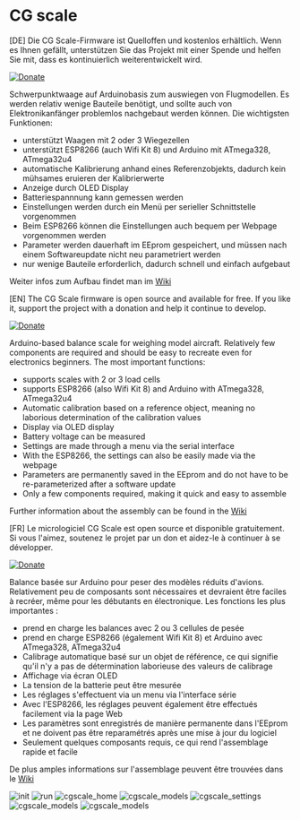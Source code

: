 # CG scale

[DE] Die CG Scale-Firmware ist Quelloffen und kostenlos erhältlich. Wenn es Ihnen gefällt, unterstützen Sie das Projekt mit einer Spende und helfen Sie mit, dass es kontinuierlich weiterentwickelt wird.

[![Donate](https://github.com/nightflyer88/CG_scale/blob/master/Doc/img/Paypal.png)](https://www.paypal.com/cgi-bin/webscr?cmd=_s-xclick&hosted_button_id=R69PMKTCXQBUU&source=url)

Schwerpunktwaage auf Arduinobasis zum auswiegen von Flugmodellen. Es werden relativ wenige Bauteile benötigt, und sollte auch von Elektronikanfänger problemlos nachgebaut werden können.
Die wichtigsten Funktionen:

- unterstützt Waagen mit 2 oder 3 Wiegezellen
- unterstützt ESP8266 (auch Wifi Kit 8) und Arduino mit ATmega328, ATmega32u4
- automatische Kalibrierung anhand eines Referenzobjekts, dadurch kein mühsames eruieren der Kalibrierwerte
- Anzeige durch OLED Display
- Batteriespannnung kann gemessen werden
- Einstellungen werden durch ein Menü per serieller Schnittstelle vorgenommen 
- Beim ESP8266 können die Einstellungen auch bequem per Webpage vorgenommen werden
- Parameter werden dauerhaft im EEprom gespeichert, und müssen nach einem Softwareupdate nicht neu parametriert werden
- nur wenige Bauteile erforderlich, dadurch schnell und einfach aufgebaut

Weiter infos zum Aufbau findet man im [Wiki](https://github.com/nightflyer88/CG_scale/wiki)


[EN] The CG Scale firmware is open source and available for free. If you like it, support the project with a donation and help it continue to develop.

[![Donate](https://github.com/nightflyer88/CG_scale/blob/master/Doc/img/Paypal.png)](https://www.paypal.com/cgi-bin/webscr?cmd=_s-xclick&hosted_button_id=R69PMKTCXQBUU&source=url)

Arduino-based balance scale for weighing model aircraft. Relatively few components are required and should be easy to recreate even for electronics beginners.
The most important functions:

- supports scales with 2 or 3 load cells
- supports ESP8266 (also Wifi Kit 8) and Arduino with ATmega328, ATmega32u4
- Automatic calibration based on a reference object, meaning no laborious determination of the calibration values
- Display via OLED display
- Battery voltage can be measured
- Settings are made through a menu via the serial interface
- With the ESP8266, the settings can also be easily made via the webpage
- Parameters are permanently saved in the EEprom and do not have to be re-parameterized after a software update
- Only a few components required, making it quick and easy to assemble

Further information about the assembly can be found in the [Wiki](https://github.com/nightflyer88/CG_scale/wiki)


[FR] Le micrologiciel CG Scale est open source et disponible gratuitement. Si vous l'aimez, soutenez le projet par un don et aidez-le à continuer à se développer.

[![Donate](https://github.com/nightflyer88/CG_scale/blob/master/Doc/img/Paypal.png)](https://www.paypal.com/cgi-bin/webscr?cmd=_s-xclick&hosted_button_id=R69PMKTCXQBUU&source=url)

Balance basée sur Arduino pour peser des modèles réduits d'avions. Relativement peu de composants sont nécessaires et devraient être faciles à recréer, même pour les débutants en électronique.
Les fonctions les plus importantes :

- prend en charge les balances avec 2 ou 3 cellules de pesée
- prend en charge ESP8266 (également Wifi Kit 8) et Arduino avec ATmega328, ATmega32u4
- Calibrage automatique basé sur un objet de référence, ce qui signifie qu'il n'y a pas de détermination laborieuse des valeurs de calibrage
- Affichage via écran OLED
- La tension de la batterie peut être mesurée
- Les réglages s'effectuent via un menu via l'interface série
- Avec l'ESP8266, les réglages peuvent également être effectués facilement via la page Web
- Les paramètres sont enregistrés de manière permanente dans l'EEprom et ne doivent pas être reparamétrés après une mise à jour du logiciel
- Seulement quelques composants requis, ce qui rend l'assemblage rapide et facile

De plus amples informations sur l'assemblage peuvent être trouvées dans le [Wiki](https://github.com/nightflyer88/CG_scale/wiki)

![init](https://github.com/nightflyer88/CG_scale/blob/master/Doc/img/cgScale_init.jpeg)
![run](https://github.com/nightflyer88/CG_scale/blob/master/Doc/img/cgScale.jpeg)
![cgscale_home](https://github.com/nightflyer88/CG_scale/blob/master/Doc/img/cgscale_home.png)
![cgscale_models](https://github.com/nightflyer88/CG_scale/blob/master/Doc/img/cgscale_models.png)
![cgscale_settings](https://github.com/nightflyer88/CG_scale/blob/master/Doc/img/cgscale_settings.png)
![cgscale_models](https://github.com/nightflyer88/CG_scale/blob/master/Doc/img/CG_Scale_wood.jpeg)
![cgscale_models](https://github.com/nightflyer88/CG_scale/blob/master/Doc/img/CG_Scale_ASW20.jpeg)
